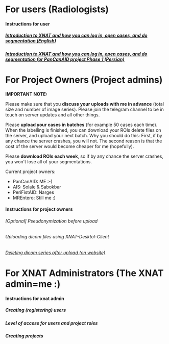 # For users (Radiologists)

#### Instructions for user
##### [Introduction to XNAT and how you can log in, open cases, and do segmentation (English)](https://youtu.be/mC2qtRc-o6w)
##### [Introduction to XNAT and how you can log in, open cases, and do segmentation for PanCanAID project Phase 1 (Persian)](https://youtu.be/Qp1ydXVGoJc)


# For Project Owners (Project admins)
**IMPORTANT NOTE:**

Please make sure that you **discuss your uploads with me in advance** (total size and number of image series). Please join the telegram channel to be in touch on server updates and all other things. 

Please **upload your cases in batches** (for example 50 cases each time). When the labelling is finished, you can download your ROIs delete files on the server, and upload your next batch. Why you should do this: First, if by any chance the server crashes, you will not. The second reason is that the cost of the server would become cheaper for me (hopefully).

Please **download ROIs each week**, so if by any chance the server crashes, you won't lose all of your segmentations.

Current project owners:
- PanCanAID: ME :-)
- AIS: Solale & Sabokbar
- PeriFistAID: Narges
- MREntero: Still me :) 

#### Instructions for project owners
###### [Optional] Pseudonymization before upload
###### Uploading dicom files using XNAT-Desktol-Client
###### [Deleting dicom series after upload (on website)](https://youtu.be/NIHyI6COtGE)


# For XNAT Administrators (The XNAT admin=me :)

#### Instructions for xnat admin
##### Creating (registering) users
##### Level of access for users and project roles
##### Creating projects
